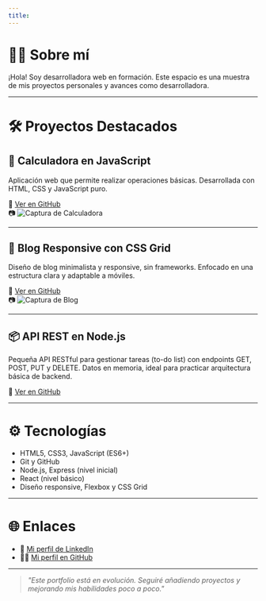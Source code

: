 ```yaml
---
title: 
---
```


# 👩‍💻 Sobre mí

¡Hola! Soy desarrolladora web en formación. Este espacio es una muestra de mis proyectos personales y avances como desarrolladora.

---

# 🛠 Proyectos Destacados

## 🧮 Calculadora en JavaScript

Aplicación web que permite realizar operaciones básicas. Desarrollada con HTML, CSS y JavaScript puro.

🔗 [Ver en GitHub](https://github.com/tuusuario/calculadora-js)  
📷 ![Captura de Calculadora](https://via.placeholder.com/400x200?text=Captura+Calculadora)

---

## 📝 Blog Responsive con CSS Grid

Diseño de blog minimalista y responsive, sin frameworks. Enfocado en una estructura clara y adaptable a móviles.

🔗 [Ver en GitHub](https://github.com/tuusuario/blog-css-grid)  
📷 ![Captura de Blog](https://via.placeholder.com/400x200?text=Captura+Blog)

---

## 📦 API REST en Node.js

Pequeña API RESTful para gestionar tareas (to-do list) con endpoints GET, POST, PUT y DELETE. Datos en memoria, ideal para practicar arquitectura básica de backend.

🔗 [Ver en GitHub](https://github.com/tuusuario/api-rest-node)

---

# ⚙️ Tecnologías

- HTML5, CSS3, JavaScript (ES6+)
- Git y GitHub
- Node.js, Express (nivel inicial)
- React (nivel básico)
- Diseño responsive, Flexbox y CSS Grid

---

# 🌐 Enlaces

- 💼 [Mi perfil de LinkedIn](https://linkedin.com/in/tuusuario)  
- 🧑‍💻 [Mi perfil en GitHub](https://github.com/tuusuario)

---

> *"Este portfolio está en evolución. Seguiré añadiendo proyectos y mejorando mis habilidades poco a poco."*
